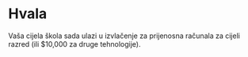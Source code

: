 

# Hvala

Vaša cijela škola sada ulazi u izvlačenje za prijenosna računala za cijeli razred (ili $10,000 za druge tehnologije).